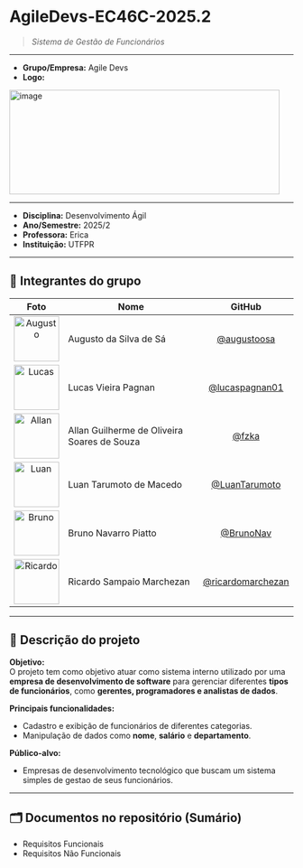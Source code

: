 # AgileDevs-EC46C-2025.2
> *Sistema de Gestão de Funcionários*

---

- **Grupo/Empresa:** Agile Devs  
- **Logo:**
 <img width="479" height="185" alt="image" src="https://github.com/user-attachments/assets/ced57404-9493-4d4b-b035-f795e389a523" />
  
---

- **Disciplina:** Desenvolvimento Ágil  
- **Ano/Semestre:** 2025/2  
- **Professora:** Erica  
- **Instituição:** UTFPR  

---

## 👥 Integrantes do grupo

| Foto | Nome | GitHub |
|:----:|------|:------:|
| <img src="https://github.com/augustoosa.png" alt="Augusto" width="80"/> | Augusto da Silva de Sá | [@augustoosa](https://github.com/augustoosa) |
| <img src="https://github.com/lucaspagnan01.png" alt="Lucas" width="80"/> | Lucas Vieira Pagnan | [@lucaspagnan01](https://github.com/lucaspagnan01) |
| <img src="https://github.com/fzka.png" alt="Allan" width="80"/> | Allan Guilherme de Oliveira Soares de Souza | [@fzka](https://github.com/fzka) |
| <img src="https://github.com/LuanTarumoto.png" alt="Luan" width="80"/> | Luan Tarumoto de Macedo | [@LuanTarumoto](https://github.com/LuanTarumoto) |
| <img src="https://github.com/BrunoNav.png" alt="Bruno" width="80"/> | Bruno Navarro Piatto | [@BrunoNav](https://github.com/BrunoNav) |
| <img src="https://github.com/ricardomarchezan.png" alt="Ricardo" width="80"/> | Ricardo Sampaio Marchezan | [@ricardomarchezan](https://github.com/ricardomarchezan) |

---

## 🧭 Descrição do projeto
**Objetivo:**  
O projeto tem como objetivo atuar como sistema interno utilizado por uma **empresa de desenvolvimento de software** para gerenciar diferentes **tipos de funcionários**, como **gerentes, programadores e analistas de dados**.

**Principais funcionalidades:**  
- Cadastro e exibição de funcionários de diferentes categorias.  
- Manipulação de dados como **nome**, **salário** e **departamento**.  

**Público-alvo:**  
- Empresas de desenvolvimento tecnológico que buscam um sistema simples de gestao de seus funcionários.

---

## 🗂️ Documentos no repositório (Sumário)
- Requisitos Funcionais
- Requisitos Não Funcionais

